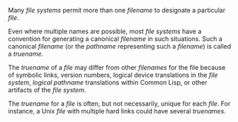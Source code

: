  

Many *file systems* permit more than one *filename* to designate a particular *file*. 

Even where multiple names are possible, most *file systems* have a convention for generating a canonical *filename* in such situations. Such a canonical *filename* (or the *pathname* representing such a *filename*) is called a *truename*. 

The *truename* of a *file* may differ from other *filenames* for the file because of symbolic links, version numbers, logical device translations in the *file system*, *logical pathname* translations within Common Lisp, or other artifacts of the *file system*. 

The *truename* for a *file* is often, but not necessarily, unique for each *file*. For instance, a Unix *file* with multiple hard links could have several *truenames*. 

